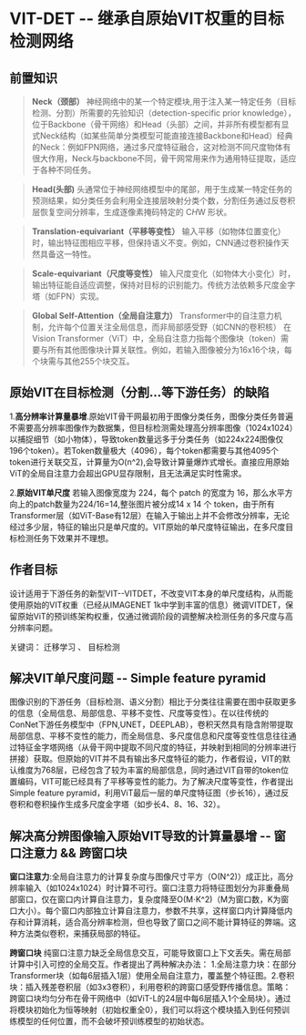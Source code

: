 # VIT-DET -- 继承自原始VIT权重的目标检测网络

## 前置知识
>**Neck（颈部）**
神经网络中的某一个特定模块,用于注入某一特定任务（目标检测、分割）所需要的先验知识（detection-specific prior knowledge），位于Backbone（骨干网络）和Head（头部）之间，​​并非所有模型都有显式Neck结构​​（如某些简单分类模型可能直接连接Backbone和Head）经典的Neck：例如FPN网络，通过多尺度特征融合，这对检测不同尺度物体有很大作用，Neck与backbone不同，骨干网常用来作为通用特征提取，适应于各种不同任务。

>**Head(头部)**
头通常位于神经网络模型中的尾部，用于生成某一特定任务的预测结果，如分类任务会利用全连接层映射分类个数，分割任务通过反卷积层恢复空间分辨率，生成逐像素掩码特定的 C*H*W 形状。

>**​​Translation-equivariant​​（平移等变性）**
输入平移（如物体位置变化）时，输出特征图相应平移，但保持语义不变。例如，CNN通过卷积操作天然具备这一特性。

>**Scale-equivariant​​（尺度等变性）**
输入尺度变化（如物体大小变化）时，输出特征能自适应调整，保持对目标的识别能力。传统方法依赖多尺度金字塔（如FPN）实现。

>**Global Self-Attention（全局自注意力）**
Transformer中的自注意力机制，允许每个位置关注全局信息，而非局部感受野（如CNN的卷积核）
在Vision Transformer（ViT）中，全局自注意力指每个图像块（token）需要与所有其他图像块计算关联性。例如，若输入图像被分为16x16个块，每个块需与其他255个块交互。

## 原始VIT在目标检测（分割...等下游任务）的缺陷
1.**高分辨率计算量暴增**.原始VIT骨干网最初用于图像分类任务，图像分类任务普遍不需要高分辨率图像作为数据集，但目标检测需处理高分辨率图像（1024x1024）以捕捉细节（如小物体），导致token数量远多于分类任务（如224x224图像仅196个token）。若Token数量极大（4096），每个token都需要与其他4095个token进行关联交互，计算量为O(n^2),会导致计算量爆炸式增长。直接应用原始ViT的全局自注意力会超出GPU显存限制，且无法满足实时性需求。

2.**原始VIT单尺度** 
若输入图像宽度为 224，每个 patch 的宽度为 16，那么水平方向上的patch数量为224/16=14,整张图片被分成14 x 14 个 token，由于所有Transformer层（如ViT-Base有12层）在输入于输出上并不会修改分辨率，无论经过多少层，特征的输出只是单尺度的。VIT原始的单尺度特征输出，在多尺度目标检测任务下效果并不理想。


## 作者目标
设计适用于下游任务的新型VIT--VITDET，不改变VIT本身的单尺度结构，从而能使用原始的VIT权重（已经从IMAGENET 1k中学到丰富的信息）微调VITDET，保留原始ViT的预训练架构权重，仅通过微调阶段的调整解决检测任务的多尺度与高分辨率问题。

关键词： 迁移学习 、 目标检测

## 解决VIT单尺度问题 -- Simple feature pyramid
图像识别的下游任务（目标检测、语义分割）相比于分类往往需要在图中获取更多的信息（全局信息、局部信息、平移不变性、尺度等变性）。在以往传统的ConNet下游任务模型中（FPN,UNET，DEEPLAB），卷积天然具有隐含附带提取局部信息、平移不变性的能力，而全局信息、多尺度信息和尺度等变性信息往往通过特征金字塔网络（从骨干网中提取不同尺度的特征，并映射到相同的分辨率进行拼接）获取。但原始的VIT并不具有输出多尺度特征的能力，作者假设，VIT的默认维度为768层，已经包含了较为丰富的局部信息，同时通过VIT自带的token位置编码，VIT可能已经具有了平移等变性的能力。为了解决尺度等变性，作者提出Simple feature pyramid，利用ViT最后一层的单尺度特征图（步长16），通过反卷积和卷积操作生成多尺度金字塔（如步长4、8、16、32）。

## 解决高分辨图像输入原始VIT导致的计算量暴增 -- 窗口注意力 && 跨窗口块

**窗口注意力**:全局自注意力的计算复杂度与图像尺寸平方（O(N^2)）成正比，高分辨率输入（如1024x1024）时计算不可行。窗口注意力将特征图划分为​​非重叠局部窗口​​，仅在窗口内计算自注意力，复杂度降至O(M⋅K^2)（M为窗口数，K为窗口大小）。每个窗口内部独立计算自注意力，参数不共享，这样窗口内计算降低内存和计算消耗，适合高分辨率检测，但也导致了窗口之间不能计算特征的弊端。这种方法类似卷积，来捕获局部的特征。

**跨窗口块**
纯窗口注意力缺乏全局信息交互，可能导致窗口上下文丢失。需在局部计算中引入​​可控的全局交互​​。作者提出了两种解决办法：
1.全局注意力块​​：在部分Transformer块（如每6层插入1层）使用全局自注意力，覆盖整个特征图。
​2.​卷积块​​：插入残差卷积层（如3x3卷积），利用卷积的跨窗口感受野传播信息。
​策略：​跨窗口块均匀分布在骨干网络中（如ViT-L的24层中每6层插入1个全局块）。通过将模块初始化为恒等映射（初始权重全0），我们可以将这个模块插入到任何预训练模型的任何位置，而不会破坏预训练模型的初始状态。
